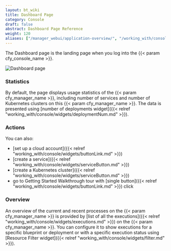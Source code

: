 ```yaml
---
layout: bt_wiki
title: Dashboard Page
category: Console
draft: false
abstract: Dashboard Page Reference
weight: 120
aliases: ["/manager_webui/application-overview/", "/working_with/console/application-overview/", "/working_with/console/dashboard-page/"]
---
```


The Dashboard page is the landing page when you log into the {{< param cfy_console_name >}}.

![Dashboard page]( /images/ui/pages/dashboard-page.png )

### Statistics

By default, the page displays usage statistics of the {{< param cfy_manager_name >}}, including number of services and number of Kubernetes clusters on this {{< param cfy_manager_name >}}.
The data is presented using [number of deployments widget]({{< relref "working_with/console/widgets/deploymentNum.md" >}}).

### Actions

You can also:

* [set up a cloud account]({{< relref "working_with/console/widgets/buttonLink.md" >}})
* [create a service]({{< relref "working_with/console/widgets/serviceButton.md" >}})
* [create a Kubernetes cluster]({{< relref "working_with/console/widgets/serviceButton.md" >}})
* go to Getting Started Walkthrough tour with [single button]({{< relref "working_with/console/widgets/buttonLink.md" >}}) click


### Overview

An overview of the current and recent processes on the {{< param cfy_manager_name >}} is provided by [list of all the executions]({{< relref "working_with/console/widgets/executions.md" >}}) on the {{< param cfy_manager_name >}}.
You can configure it to show executions for a specific blueprint or deployment or with a specific execution status using [Resource Filter widget]({{< relref "working_with/console/widgets/filter.md" >}}).
